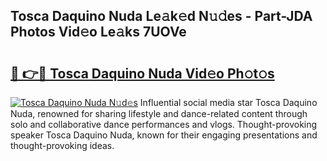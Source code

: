 ## Tosca Daquino Nuda Le𝚊k𝚎d N𝚞𝚍es - Part-JDA Photos Vid𝚎o Le𝚊ks 7UOVe

# <h2><a href="http://fbf0at.evod.top/?m=Tosca+Daquino+Nuda">🔗 👉🔴 Tosca Daquino Nuda Vid𝚎o Ph𝚘t𝚘s</a></h2>

[![Tosca Daquino Nuda N𝚞d𝚎s](https://i.imgur.com/8V9OHl7.gif)](http://fbf0at.evod.top/?m=Tosca+Daquino+Nuda)
Influential social media star Tosca Daquino Nuda, renowned for sharing lifestyle and dance-related content through solo and collaborative dance performances and vlogs. Thought-provoking speaker Tosca Daquino Nuda, known for their engaging presentations and thought-provoking ideas. 
